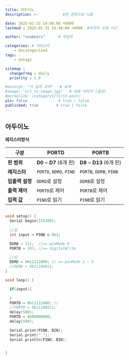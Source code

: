 ```yaml
---
title: 아두이노
description: >-           #한 문장으로 나옴

date: 2025-01-31 14:48:08 +0900
lastmod : 2025-01-31 14:48:08 +0900  #마지막 수정 시간

author: "seabears"      # 작성자

categories: # 카테고리
    - Uncategorized  
tags: 
    - Untag1

sitemap :
  changefreq : daily
  priority : 1.0

#excerpt: "이 글의 요약"   # 요약
#image: "url_to_image.jpg"   # 대표 이미지 (옵션)
#permalink: /category1/first-post/
pin: false              # true | false
published: true        # true | false
---
```



## 아두이노

**레지스터방식**  


| **구분**        | **PORTD**                | **PORTB**                 |
| --------------- | ------------------------ | ------------------------- |
| **핀 범위**     | **D0** ~ **D7** (8개 핀) | **D8** ~ **D13** (6개 핀) |
| **레지스터**    | `PORTD`, `DDRD`, `PIND`  | `PORTB`, `DDRB`, `PINB`   |
| **입출력 설정** | `DDRD`로 설정            | `DDRB`로 설정             |
| **출력 제어**   | `PORTD`로 제어           | `PORTB`로 제어            |
| **입력 값**     | `PIND`로 읽기            | `PINB`로 읽기             |



```c++ (ino)

void setup() {
  Serial.begin(115200);
  
  //앞
  int input = PINB & 0b1;

  DDRB = (1);  //== pinMode 8
  PORTB = (0); //== digitalWrite

  //뒤
  DDRD = 0b11111000; // == pinMode 1 ~ 5
  //DDRD = 0b11100011;
}

void loop() {

  if(input){
    
  }
  PORTD = 0b11111000; // 
  //PORTD = 0b11100011;
  delay(500);
  PORTD = 0b00000000;
  delay(500);

  Serial.print(PINB, BIN);
  Serial.print(" ");
  Serial.println(PIND, BIN);


}

```